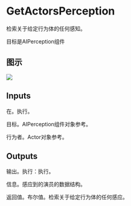 # GetActorsPerception

检索关于给定行为体的任何感知。

目标是AIPerception组件

## 图示

![]($-20221218-17480373.png)

## Inputs

在。执行。

目标。AIPerception组件对象参考。

行为者。Actor对象参考。 

## Outputs

输出。执行：执行。

信息。感应到的演员的数据结构。

返回值。布尔值。检索关于给定行为体的任何感应。
